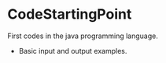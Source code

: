 # CodeStartingPoint
First codes in the java programming language.

+ Basic input and output examples.
